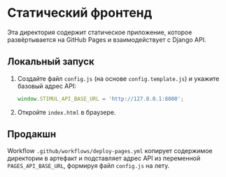 # Статический фронтенд

Эта директория содержит статическое приложение, которое развёртывается на GitHub Pages и взаимодействует с Django API.

## Локальный запуск

1. Создайте файл `config.js` (на основе `config.template.js`) и укажите базовый адрес API:
   ```js
   window.STIMUL_API_BASE_URL = 'http://127.0.0.1:8000';
   ```
2. Откройте `index.html` в браузере.

## Продакшн

Workflow `.github/workflows/deploy-pages.yml` копирует содержимое директории в артефакт и подставляет адрес API из переменной `PAGES_API_BASE_URL`, формируя файл `config.js` на лету.
